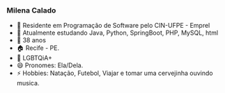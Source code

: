 ### Milena Calado 

- 🔭 Residente em Programação de Software pelo CIN-UFPE - Emprel
- 🌱 Atualmente estudando Java, Python, SpringBoot, PHP, MySQL, html
- 💬 38 anos
- :house: Recife - PE.
- :two_women_holding_hands: LGBTQiA+
- 😄 Pronomes: Ela/Dela.
- ⚡ Hobbies: Natação, Futebol, Viajar e tomar uma cervejinha ouvindo musica.




